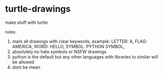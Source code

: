 # turtle-drawings
make stuff with turtle

rules:
1. mark all drawings with clear keywords,
example:
LETTER: A,
FLAG: AMERICA,
WORD: HELLO,
SYMBOL: PYTHON SYMBOL,
2. absolutely no hate symbols or NSFW drawings
3. python is the default but any other languages with libraries to similar will be allowed
4. dont be mean
